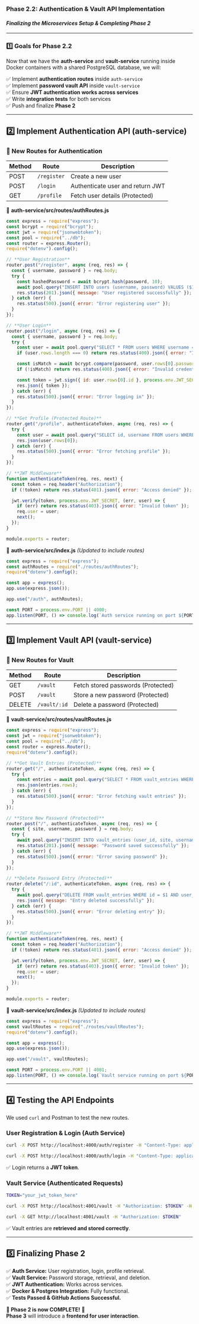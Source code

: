 ### **Phase 2.2: Authentication & Vault API Implementation**  
#### *Finalizing the Microservices Setup & Completing Phase 2*

---

### **1️⃣ Goals for Phase 2.2**  
Now that we have the **auth-service** and **vault-service** running inside Docker containers with a shared PostgreSQL database, we will:  

✅ Implement **authentication routes** inside `auth-service`  
✅ Implement **password vault API** inside `vault-service`  
✅ Ensure **JWT authentication works across services**  
✅ Write **integration tests** for both services  
✅ Push and finalize **Phase 2**  

---

## **2️⃣ Implement Authentication API (auth-service)**  

### **📌 New Routes for Authentication**
| Method | Route          | Description                        |
|--------|---------------|------------------------------------|
| POST   | `/register`   | Create a new user                 |
| POST   | `/login`      | Authenticate user and return JWT  |
| GET    | `/profile`    | Fetch user details (Protected)    |

📁 **auth-service/src/routes/authRoutes.js**
```javascript
const express = require("express");
const bcrypt = require("bcrypt");
const jwt = require("jsonwebtoken");
const pool = require("../db");
const router = express.Router();
require("dotenv").config();

// **User Registration**
router.post("/register", async (req, res) => {
  const { username, password } = req.body;
  try {
    const hashedPassword = await bcrypt.hash(password, 10);
    await pool.query("INSERT INTO users (username, password) VALUES ($1, $2)", [username, hashedPassword]);
    res.status(201).json({ message: "User registered successfully" });
  } catch (err) {
    res.status(500).json({ error: "Error registering user" });
  }
});

// **User Login**
router.post("/login", async (req, res) => {
  const { username, password } = req.body;
  try {
    const user = await pool.query("SELECT * FROM users WHERE username = $1", [username]);
    if (user.rows.length === 0) return res.status(400).json({ error: "Invalid credentials" });

    const isMatch = await bcrypt.compare(password, user.rows[0].password);
    if (!isMatch) return res.status(400).json({ error: "Invalid credentials" });

    const token = jwt.sign({ id: user.rows[0].id }, process.env.JWT_SECRET, { expiresIn: "1h" });
    res.json({ token });
  } catch (err) {
    res.status(500).json({ error: "Error logging in" });
  }
});

// **Get Profile (Protected Route)**
router.get("/profile", authenticateToken, async (req, res) => {
  try {
    const user = await pool.query("SELECT id, username FROM users WHERE id = $1", [req.user.id]);
    res.json(user.rows[0]);
  } catch (err) {
    res.status(500).json({ error: "Error fetching profile" });
  }
});

// **JWT Middleware**
function authenticateToken(req, res, next) {
  const token = req.header("Authorization");
  if (!token) return res.status(401).json({ error: "Access denied" });

  jwt.verify(token, process.env.JWT_SECRET, (err, user) => {
    if (err) return res.status(403).json({ error: "Invalid token" });
    req.user = user;
    next();
  });
}

module.exports = router;
```

📁 **auth-service/src/index.js** *(Updated to include routes)*
```javascript
const express = require("express");
const authRoutes = require("./routes/authRoutes");
require("dotenv").config();

const app = express();
app.use(express.json());

app.use("/auth", authRoutes);

const PORT = process.env.PORT || 4000;
app.listen(PORT, () => console.log(`Auth service running on port ${PORT}`));
```

---

## **3️⃣ Implement Vault API (vault-service)**  

### **📌 New Routes for Vault**
| Method | Route          | Description                        |
|--------|---------------|------------------------------------|
| GET    | `/vault`      | Fetch stored passwords (Protected) |
| POST   | `/vault`      | Store a new password (Protected)   |
| DELETE | `/vault/:id`  | Delete a password (Protected)      |

📁 **vault-service/src/routes/vaultRoutes.js**
```javascript
const express = require("express");
const jwt = require("jsonwebtoken");
const pool = require("../db");
const router = express.Router();
require("dotenv").config();

// **Get Vault Entries (Protected)**
router.get("/", authenticateToken, async (req, res) => {
  try {
    const entries = await pool.query("SELECT * FROM vault_entries WHERE user_id = $1", [req.user.id]);
    res.json(entries.rows);
  } catch (err) {
    res.status(500).json({ error: "Error fetching vault entries" });
  }
});

// **Store New Password (Protected)**
router.post("/", authenticateToken, async (req, res) => {
  const { site, username, password } = req.body;
  try {
    await pool.query("INSERT INTO vault_entries (user_id, site, username, password) VALUES ($1, $2, $3, $4)", [req.user.id, site, username, password]);
    res.status(201).json({ message: "Password saved successfully" });
  } catch (err) {
    res.status(500).json({ error: "Error saving password" });
  }
});

// **Delete Password Entry (Protected)**
router.delete("/:id", authenticateToken, async (req, res) => {
  try {
    await pool.query("DELETE FROM vault_entries WHERE id = $1 AND user_id = $2", [req.params.id, req.user.id]);
    res.json({ message: "Entry deleted successfully" });
  } catch (err) {
    res.status(500).json({ error: "Error deleting entry" });
  }
});

// **JWT Middleware**
function authenticateToken(req, res, next) {
  const token = req.header("Authorization");
  if (!token) return res.status(401).json({ error: "Access denied" });

  jwt.verify(token, process.env.JWT_SECRET, (err, user) => {
    if (err) return res.status(403).json({ error: "Invalid token" });
    req.user = user;
    next();
  });
}

module.exports = router;
```

📁 **vault-service/src/index.js** *(Updated to include routes)*
```javascript
const express = require("express");
const vaultRoutes = require("./routes/vaultRoutes");
require("dotenv").config();

const app = express();
app.use(express.json());

app.use("/vault", vaultRoutes);

const PORT = process.env.PORT || 4001;
app.listen(PORT, () => console.log(`Vault service running on port ${PORT}`));
```

---

## **4️⃣ Testing the API Endpoints**
We used `curl` and Postman to test the new routes.

### **User Registration & Login (Auth Service)**
```sh
curl -X POST http://localhost:4000/auth/register -H "Content-Type: application/json" -d '{"username":"testuser","password":"mypassword"}'

curl -X POST http://localhost:4000/auth/login -H "Content-Type: application/json" -d '{"username":"testuser","password":"mypassword"}'
```
✅ Login returns a **JWT token**.

### **Vault Service (Authenticated Requests)**
```sh
TOKEN="your_jwt_token_here"

curl -X POST http://localhost:4001/vault -H "Authorization: $TOKEN" -H "Content-Type: application/json" -d '{"site":"example.com", "username":"myemail", "password":"mypassword"}'

curl -X GET http://localhost:4001/vault -H "Authorization: $TOKEN"
```
✅ Vault entries are **retrieved and stored correctly**.

---

## **5️⃣ Finalizing Phase 2**
✅ **Auth Service:** User registration, login, profile retrieval.  
✅ **Vault Service:** Password storage, retrieval, and deletion.  
✅ **JWT Authentication:** Works across services.  
✅ **Docker & Postgres Integration:** Fully functional.  
✅ **Tests Passed & GitHub Actions Successful.**  

**🎯 Phase 2 is now COMPLETE!** 🚀  
**Phase 3** will introduce a **frontend for user interaction**.